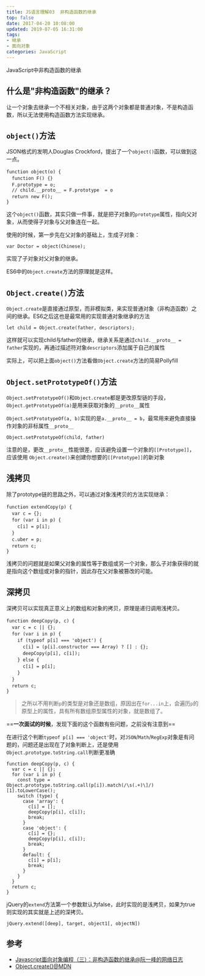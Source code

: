```yaml
---
title: JS语言理解03  非构造函数的继承
top: false
date: 2017-04-20 10:08:00
updated: 2019-07-05 16:31:00
tags: 
- 继承
- 面向对象
categories: JavaScript
---
```


JavaScript中非构造函数的继承

<!-- more -->

## 什么是"非构造函数"的继承？

让一个对象去继承一个不相关对象，由于这两个对象都是普通对象，不是构造函数，所以无法使用构造函数方法实现继承。

## `object()`方法

JSON格式的发明人Douglas Crockford，提出了一个`object()`函数，可以做到这一点。

```JS
function object(o) {　　　　
  function F() {}　　　　
  F.prototype = o;　　
  // child.__proto__ = F.prototype  = o
  return new F();　　
}
```

这个`object()`函数，其实只做一件事，就是把子对象的`prototype`属性，指向父对象，从而使得子对象与父对象连在一起。

使用的时候，第一步先在父对象的基础上，生成子对象：

```JS
var Doctor = object(Chinese);
```
实现了子对象对父对象的继承。

ES6中的`Object.create`方法的原理就是这样。

## `Object.create()`方法

`Object.create`是直接通过原型，而非模拟类，来实现普通对象（非构造函数）之间的继承。ES6之后这也是最常用的实现普通对象继承的方法

```JS
let child = Object.create(father, descriptors);
```

这样就可以实现child与father的继承，继承关系是通过`child.__proto__ = father`实现的，再通过描述符对象`descriptors`添加属于自己的属性

实际上，可以把上面`object()`方法看做`Object.create`方法的简易Pollyfill


## `Object.setPrototypeOf()`方法


`Object.setPrototypeOf()`和`Object.create`都是更改原型链的手段，`Object.getPrototypeOf(a)`是用来获取对象的`__proto__`属性

`Object.setPrototypeOf(a, b)`实现的是`a.__proto__ = b`，最常用来避免直接操作对象的非标属性`__proto__`

```JS
Object.setPrototypeOf(child, father)
```

注意的是，更改`__proto__`性能很差，应该避免设置一个对象的`[[Prototype]]`，应该使用 `Object.create()`来创建你想要的`[[Prototype]]`的新对象

## 浅拷贝

除了prototype链的思路之外，可以通过对象浅拷贝的方法实现继承：

```JS
function extendCopy(p) {　　　　
  var c = {};　　　　
  for (var i in p) {　　　　　　
    c[i] = p[i];　　　　
  }　　　　
  c.uber = p;　　　　
  return c;　　
}
```
浅拷贝的问题就是如果父对象的属性等于数组或另一个对象，那么子对象获得的就是指向这个数组或对象的指针，因此存在父对象被篡改的可能。

## 深拷贝

深拷贝可以实现真正意义上的数组和对象的拷贝，原理是递归调用浅拷贝。

```JS
function deepCopy(p, c) {　　　　
  var c = c || {};　　　　
  for (var i in p) {　　　　　　
    if (typeof p[i] === 'object') {　　　　　　　　
      c[i] = (p[i].constructor === Array) ? [] : {};　　　　　　　　
      deepCopy(p[i], c[i]);　　　　　　
    } else {　　　　　　　　　
      c[i] = p[i];　　　　　　
    }　　　　
  }　　　　
  return c;　　
}
```
> 之所以不用判断`p`的类型是对象还是数组，原因出在`for...in`上，会遍历`p`的原型上的属性，具有所有数组原型属性的对象，就是数组了。

==**一次面试的时候**，发现下面的这个函数有些问题，之前没有注意到==

在进行这个判断`typeof p[i] === 'object'`时，对`JSON`/`Math`/`RegExp`对象是有问题的，问题还是出现在了对象判断上，还是使用`Object.prototype.toString.call`判断更准确


```JS
function deepCopy(p, c) {
  var c = c || {};
  for (var i in p) {
    const type = Object.prototype.toString.call(p[i]).match(/\s(.+)\]/)[1].toLowerCase();
    switch (type) {
      case 'array': {
        c[i] = [];
        deepCopy(p[i], c[i]);
        break;
      }
      case 'object': {
        c[i] = {};
        deepCopy(p[i], c[i]);
        break;
      }
      default: {
        c[i] = p[i];
        break;
      }
    }
  }
  return c;
}
```

jQuery的`extend`方法第一个参数默认为false，此时实现的是浅拷贝，如果为true则实现的其实就是上述的深拷贝。

```JS
jQuery.extend([deep], target, object1[, objectN])
```

## 参考

- [Javascript面向对象编程（三）：非构造函数的继承@阮一峰的网络日志](http://www.ruanyifeng.com/blog/2010/05/object-oriented_javascript_inheritance_continued.html)
- [Object.create()@MDN](https://developer.mozilla.org/zh-CN/docs/Web/JavaScript/Reference/Global_Objects/Object/create)
